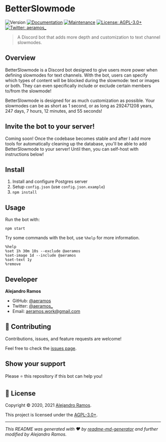 # BetterSlowmode
![Version](https://img.shields.io/badge/version-0.1.0-blue.svg?cacheSeconds=2592000)
[![Documentation](https://img.shields.io/badge/documentation-yes-brightgreen.svg)](https://github.com/aeramos/BetterSlowmode#readme)
[![Maintenance](https://img.shields.io/badge/Maintained%3F-yes-green.svg)](https://github.com/aeramos/BetterSlowmode/graphs/commit-activity)
[![License: AGPL-3.0+](https://img.shields.io/github/license/aeramos/BetterSlowmode)](https://github.com/aeramos/BetterSlowmode/blob/master/LICENSE.txt)
[![Twitter: aeramos\_](https://img.shields.io/twitter/follow/aeramos\_.svg?style=social)](https://twitter.com/aeramos\_)

> A Discord bot that adds more depth and customization to text channel slowmodes.

## Overview
BetterSlowmode is a Discord bot designed to give users more power when defining slowmodes for text
channels. With the bot, users can specify which types of content will be blocked during the slowmode:
text or images or both. They can even specifically include or exclude certain members to/from the slowmode!

BetterSlowmode is designed for as much customization as possible. Your slowmodes can be as short as
1 second, or as long as 292471208 years, 247 days, 7 hours, 12 minutes, and 55 seconds!

## Invite the bot to your server!
Coming soon! Once the codebase becomes stable and after I add more tools for automatically cleaning
up the database, you'll be able to add BetterSlowmode to your server! Until then, you can self-host
with instructions below!

## Install
1. Install and configure Postgres server
2. Setup `config.json` (use `config.json.example`)
3. `npm install`

## Usage
Run the bot with:
```
npm start
```

Try some commands with the bot, use `%help` for more information.
```
%help
%set 1h 30m 10s --exclude @aeramos
%set-image 1d --include @aeramos
%set-text 1y
%remove
```

## Developer
**Alejandro Ramos**

* GitHub: [@aeramos](https://github.com/aeramos)
* Twitter: [@aeramos\_](https://twitter.com/aeramos\_)
* Email: [aeramos.work@gmail.com](mailto:aeramos.work@gmail.com)

## 🤝 Contributing
Contributions, issues, and feature requests are welcome!

Feel free to check the [issues page](https://github.com/aeramos/BetterSlowmode/issues). 

## Show your support
Please ⭐️ this repository if this bot can help you!

## 📝 License
Copyright © 2020, 2021 [Alejandro Ramos](https://github.com/aeramos).

This project is licensed under the [AGPL-3.0+](https://github.com/aeramos/BetterSlowmode/blob/master/LICENSE.txt).

***
_This README was generated with ❤️ by [readme-md-generator](https://github.com/kefranabg/readme-md-generator)
and further modified by Alejandro Ramos._
